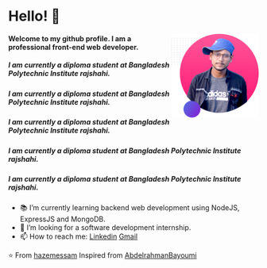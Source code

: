 # Hello! 👋

<img width="35%" align="right" alt="Github" src="https://raw.githubusercontent.com/hasanmiaweb/web-portfolio/main/image/profile.png" />

#### Welcome to my github profile. I am a professional front-end web developer.
 
 ##### I am currently a diploma student at Bangladesh Polytechnic Institute rajshahi.
 ##### I am currently a diploma student at Bangladesh Polytechnic Institute rajshahi.
 ##### I am currently a diploma student at Bangladesh Polytechnic Institute rajshahi.
 ##### I am currently a diploma student at Bangladesh Polytechnic Institute rajshahi.
 ##### I am currently a diploma student at Bangladesh Polytechnic Institute rajshahi.
- 📚 I’m currently learning  backend web development using NodeJS, ExpressJS and MongoDB.
- 👯 I’m looking for a software development internship. 
- 📫 How to reach me: [Linkedin](https://www.linkedin.com/in/hazemessamsaleh) [Gmail](mailto:hazemkwita123@gmail.com)

⭐️ From [hazemessam](https://github.com/hazemessam)
Inspired from [AbdelrahmanBayoumi](https://github.com/abdelrahmanbayoumi)
